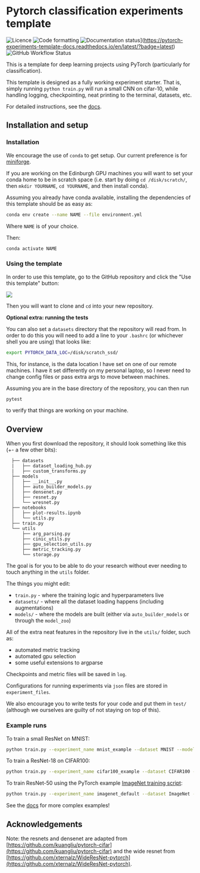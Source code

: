 # Pytorch classification experiments template

![Licence](https://img.shields.io/github/license/BayesWatch/pytorch-experiments-template)
![Code formatting](https://camo.githubusercontent.com/d91ed7ac7abbd5a6102cbe988dd8e9ac21bde0a73d97be7603b891ad08ce3479/68747470733a2f2f696d672e736869656c64732e696f2f62616467652f636f64652532307374796c652d626c61636b2d3030303030302e737667)
![Documentation status](https://readthedocs.org/projects/pytorch-experiments-template-docs/badge/?version=latest)](https://pytorch-experiments-template-docs.readthedocs.io/en/latest/?badge=latest)
![GitHub Workflow Status](https://img.shields.io/github/workflow/status/bayeswatch/pytorch-experiments-template/CI)

This is a template for deep learning projects using PyTorch (particularly for classification).

This template is designed as a fully working experiment starter. That is, simply running `python train.py` will run a small CNN on cifar-10, while handling logging, checkpointing, neat printing to the terminal, datasets, etc. 

For detailed instructions, see the [docs](https://pytorch-experiments-template-docs.readthedocs.io/).

## Installation and setup

### Installation

We encourage the use of `conda` to get setup. Our current preference is for [miniforge](https://github.com/conda-forge/miniforge).

If you are working on the Edinburgh GPU machines you will want to set your conda home to be in scratch space (i.e. start by doing `cd /disk/scratch/`, then `mkdir YOURNAME`, `cd YOURNAME`, and then install conda).

Assuming you already have conda available, installing the dependencies of this template should be as easy as:

```bash
conda env create --name NAME --file environment.yml
```

Where `NAME` is of your choice.

Then:

```bash
conda activate NAME
```

### Using the template

In order to use this template, go to the GitHub repository and click the "Use this template" button:

![](https://pytorch-experiments-template-docs.readthedocs.io/en/latest/_images/use_this_template.png)

Then you will want to clone and `cd` into your new repository.

**Optional extra: running the tests**

You can also set a `datasets` directory that the repository will read from. In order to do this you will need to add a line to your ``.bashrc`` (or whichever shell you are using) that looks like:

```bash
export PYTORCH_DATA_LOC=/disk/scratch_ssd/
```

This, for instance, is the data location I have set on one of our remote machines. I have it set differently on my personal laptop, so I never need to change config files or pass extra args to move between machines.

Assuming you are in the base directory of the repository, you can then run

```bash
pytest
````

to verify that things are working on your machine.


## Overview

When you first download the repository, it should look something like this (+- a few other bits):
```
  ├── datasets
  |   ├── dataset_loading_hub.py
  |   ├── custom_transforms.py
  ├── models
  │   ├── __init__.py
  │   ├── auto_builder_models.py
  │   ├── densenet.py
  │   ├── resnet.py
  │   └── wresnet.py
  ├── notebooks
  │   ├── plot-results.ipynb
  │   └── utils.py
  ├── train.py
  └── utils
      ├── arg_parsing.py
      ├── cinic_utils.py
      ├── gpu_selection_utils.py
      ├── metric_tracking.py
      └── storage.py
```

The goal is for you to be able to do your research without ever needing to touch anything in the `utils` folder. 

The things you might edit:
* `train.py` - where the training logic and hyperparameters live
* `datasets/` - where all the dataset loading happens (including augmentations)
* `models/` - where the models are built (either via `auto_builder_models` or through the `model_zoo`)

All of the extra neat features in the repository live in the `utils/` folder, such as:
* automated metric tracking
* automated gpu selection
* some useful extensions to argparse

Checkpoints and metric files will be saved in `log`.

Configurations for running experiments via `json` files are stored in `experiment_files`.

We also encourage you to write tests for your code and put them in `test/` (although we ourselves are guilty of not staying on top of this).

### Example runs

To train a small ResNet on MNIST:
```bash
python train.py --experiment_name mnist_example --dataset MNIST --model.type ResNet9
```

To train a ResNet-18 on CIFAR100:
```bash
python train.py --experiment_name cifar100_example --dataset CIFAR100 --model.type ResNet18
```

To train ResNet-50 using the PyTorch example [ImageNet training script](https://github.com/pytorch/examples/blob/master/imagenet/main.py):
```bash
python train.py --experiment_name imagenet_default --dataset ImageNet --model.type ResNet50 --num_gpus_to_use 4 --workers 8 --max_epochs 90 --scheduler MultiStep --milestones [30, 60] 
```

See the [docs](https://pytorch-experiments-template-docs.readthedocs.io/en/latest/) for more complex examples!

## Acknowledgements
Note: the resnets and densenet are adapted from [https://github.com/kuangliu/pytorch-cifar](https://github.com/kuangliu/pytorch-cifar) and the wide resnet from [https://github.com/xternalz/WideResNet-pytorch](https://github.com/xternalz/WideResNet-pytorch). 
